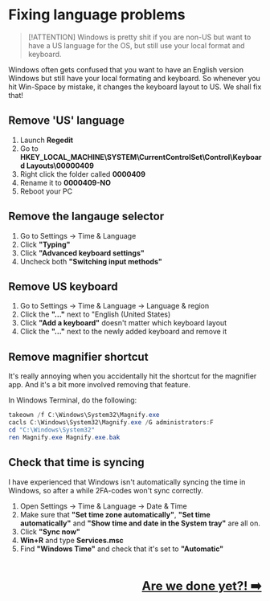# Fixing language problems

> [!ATTENTION] 
> Windows is pretty shit if you are non-US but want to have a US language for the OS, but still use your local format and keyboard.

Windows often gets confused that you want to have an English version Windows but still have your local formating and keyboard. So whenever you hit Win-Space by mistake, it changes the keyboard layout to US. We shall fix that!

## Remove 'US' language

1. Launch **Regedit**
2. Go to **HKEY_LOCAL_MACHINE\SYSTEM\CurrentControlSet\Control\Keyboard Layouts\00000409**
3. Right click the folder called **0000409**
4. Rename it to **0000409-NO**
5. Reboot your PC

## Remove the langauge selector
1. Go to Settings → Time & Language
2. Click **"Typing"**
3. Click **"Advanced keyboard settings"**
4. Uncheck both **"Switching input methods"**

## Remove US keyboard
1. Go to Settings → Time & Language → Language & region
2. Click the **"..."** next to "English (United States)
3. Click **"Add a keyboard"** doesn't matter which keyboard layout
4. Click the **"..."** next to the newly added keyboard and remove it

## Remove magnifier shortcut
It's really annoying when you accidentally hit the shortcut for the magnifier app. And it's a bit more involved removing that feature.

In Windows Terminal, do the following:
```powershell
takeown /f C:\Windows\System32\Magnify.exe
cacls C:\Windows\System32\Magnify.exe /G administrators:F
cd "C:\Windows\System32"
ren Magnify.exe Magnify.exe.bak
```

## Check that time is syncing
I have experienced that Windows isn't automatically syncing the time in Windows, so after a while 2FA-codes won't sync correctly.

1. Open Settings → Time & Language → Date & Time
2. Make sure that **"Set time zone automatically"**, **"Set time automatically"** and **"Show time and date in the System tray"** are all on.
3. Click **"Sync now"**
4. **Win+R** and type **Services.msc**
5. Find **"Windows Time"** and check that it's set to **"Automatic"**

<br /><br /><span style="font-size: 24px; float:right;">**[Are we done yet?! ➡️](done.md)**</span><br /><br /><br />